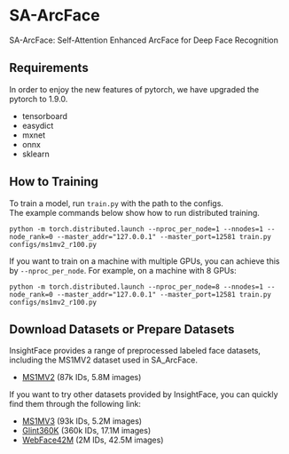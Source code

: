 # SA-ArcFace
SA-ArcFace: Self-Attention Enhanced ArcFace for Deep Face Recognition

## Requirements
In order to enjoy the new features of pytorch, we have upgraded the pytorch to 1.9.0.  
- tensorboard
- easydict
- mxnet
- onnx
- sklearn

## How to Training
To train a model, run `train.py` with the path to the configs.  
The example commands below show how to run
distributed training.

```shell
python -m torch.distributed.launch --nproc_per_node=1 --nnodes=1 --node_rank=0 --master_addr="127.0.0.1" --master_port=12581 train.py configs/ms1mv2_r100.py
```
If you want to train on a machine with multiple GPUs, you can achieve this by `--nproc_per_node`. For example, on a machine with 8 GPUs:
```shell
python -m torch.distributed.launch --nproc_per_node=8 --nnodes=1 --node_rank=0 --master_addr="127.0.0.1" --master_port=12581 train.py configs/ms1mv2_r100.py
```

## Download Datasets or Prepare Datasets  
InsightFace provides a range of preprocessed labeled face datasets, including the MS1MV2 dataset used in SA_ArcFace.
- [MS1MV2](https://github.com/deepinsight/insightface/tree/master/recognition/_datasets_#ms1m-arcface-85k-ids58m-images-57) (87k IDs, 5.8M images)

If you want to try other datasets provided by InsightFace, you can quickly find them through the following link:
- [MS1MV3](https://github.com/deepinsight/insightface/tree/master/recognition/_datasets_#ms1m-retinaface) (93k IDs, 5.2M images)
- [Glint360K](https://github.com/deepinsight/insightface/tree/master/recognition/partial_fc#4-download) (360k IDs, 17.1M images)
- [WebFace42M](docs/prepare_webface42m.md) (2M IDs, 42.5M images)
